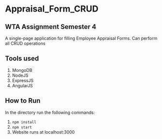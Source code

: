 # Appraisal_Form_CRUD
## WTA Assignment Semester 4
  A single-page application for filling Employee Appraisal Forms. Can perform all CRUD operations
## Tools used
  1. MongoDB
  2. NodeJS
  3. ExpressJS
  4. AngularJS
## How to Run
  In the directory run the following commands:
  1. `npm install`
  2. `npm start`
  3. Website runs at localhost:3000
  
